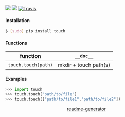 <!--
https://pypi.org/project/readme-generator/
-->

[![](https://img.shields.io/pypi/pyversions/touch.svg?longCache=True)](https://pypi.org/project/touch/)
[![](https://img.shields.io/pypi/v/touch.svg?maxAge=3600)](https://pypi.org/project/touch/)
[![Travis](https://api.travis-ci.org/looking-for-a-job/touch.py.svg?branch=master)](https://travis-ci.org/looking-for-a-job/touch.py/)

#### Installation
```bash
$ [sudo] pip install touch
```

#### Functions
function|`__doc__`
-|-
`touch.touch(path)` |mkdir + touch path(s)

#### Examples
```python
>>> import touch
>>> touch.touch("path/to/file")
>>> touch.touch(["path/to/file1","path/to/file2"])
```

<p align="center">
    <a href="https://pypi.org/project/readme-generator/">readme-generator</a>
</p>